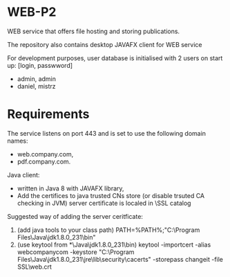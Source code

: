# WEB-P2

WEB service that offers file hosting and storing publications.

The repository also contains desktop JAVAFX client for WEB service 

For development purposes, user database is initialised with 2 users on start up:
[login, passwword]
- admin, admin
- daniel, mistrz

# Requirements

The service listens on port 443 and is set to use the following domain names:
- web.company.com,
- pdf.company.com.

Java client:
- written in Java 8 with JAVAFX library,
- Add the certifices to java trusted CNs store (or disable trsuted CA checking in JVM)
  server certificate is localed in \SSL catalog 
	
Suggested way of adding the server ceritficate:
1. (add java tools to your class path)
PATH=%PATH%;"C:\Program Files\Java\jdk1.8.0_231\bin"
2. (use keytool from *\Java\jdk1.8.0_231\bin) 
keytool -importcert -alias webcompanycom -keystore "C:\Program Files\Java\jdk1.8.0_231\jre\lib\security\cacerts" -storepass changeit -file SSL\web.crt